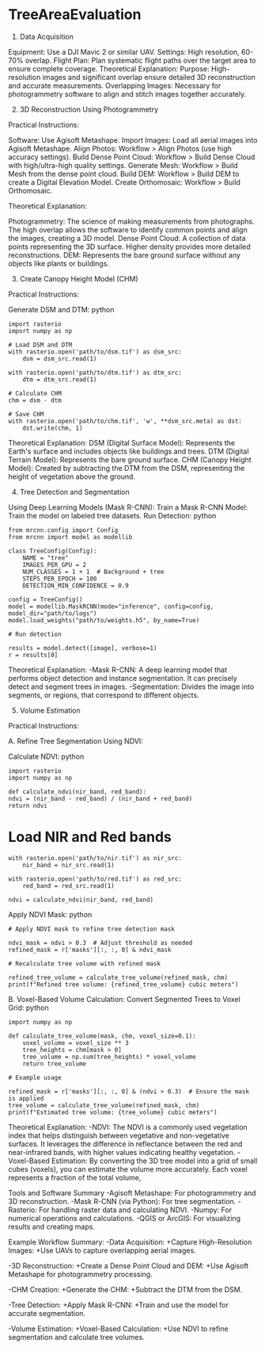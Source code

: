 # TreeAreaEvaluation
1. Data Acquisition

Equipment: Use a DJI Mavic 2 or similar UAV.
Settings: High resolution, 60-70% overlap.
Flight Plan: Plan systematic flight paths over the target area to ensure complete coverage.
Theoretical Explanation:
Purpose: High-resolution images and significant overlap ensure detailed 3D reconstruction and accurate measurements.
Overlapping Images: Necessary for photogrammetry software to align and stitch images together accurately.

2. 3D Reconstruction Using Photogrammetry

Practical Instructions:

Software: Use Agisoft Metashape.
Import Images: Load all aerial images into Agisoft Metashape.
Align Photos: Workflow > Align Photos (use high accuracy settings).
Build Dense Point Cloud: Workflow > Build Dense Cloud with high/ultra-high quality settings.
Generate Mesh: Workflow > Build Mesh from the dense point cloud.
Build DEM: Workflow > Build DEM to create a Digital Elevation Model.
Create Orthomosaic: Workflow > Build Orthomosaic.

Theoretical Explanation:

Photogrammetry: The science of making measurements from photographs. The high overlap allows the software to identify common points and align the images, creating a 3D model.
Dense Point Cloud: A collection of data points representing the 3D surface. Higher density provides more detailed reconstructions.
DEM: Represents the bare ground surface without any objects like plants or buildings.

3. Create Canopy Height Model (CHM)

Practical Instructions:

Generate DSM and DTM:
python

    import rasterio
    import numpy as np

    # Load DSM and DTM
    with rasterio.open('path/to/dsm.tif') as dsm_src:
        dsm = dsm_src.read(1)

    with rasterio.open('path/to/dtm.tif') as dtm_src:
        dtm = dtm_src.read(1)

    # Calculate CHM
    chm = dsm - dtm

    # Save CHM
    with rasterio.open('path/to/chm.tif', 'w', **dsm_src.meta) as dst:
        dst.write(chm, 1)

Theoretical Explanation:
DSM (Digital Surface Model): Represents the Earth's surface and includes objects like buildings and trees.
DTM (Digital Terrain Model): Represents the bare ground surface.
CHM (Canopy Height Model): Created by subtracting the DTM from the DSM, representing the height of vegetation above the ground.

4. Tree Detection and Segmentation

Using Deep Learning Models (Mask R-CNN):
Train a Mask R-CNN Model: Train the model on labeled tree datasets.
Run Detection:
python

    from mrcnn.config import Config
    from mrcnn import model as modellib

    class TreeConfig(Config):
        NAME = "tree"
        IMAGES_PER_GPU = 2
        NUM_CLASSES = 1 + 1  # Background + tree
        STEPS_PER_EPOCH = 100
        DETECTION_MIN_CONFIDENCE = 0.9

    config = TreeConfig()
    model = modellib.MaskRCNN(mode="inference", config=config, model_dir="path/to/logs")
    model.load_weights("path/to/weights.h5", by_name=True)

    # Run detection
    
    results = model.detect([image], verbose=1)
    r = results[0]

Theoretical Explanation:
-Mask R-CNN: A deep learning model that performs object detection and instance segmentation. It can precisely detect and segment trees in images.
-Segmentation: Divides the image into segments, or regions, that correspond to different objects.

5. Volume Estimation

Practical Instructions:

A. Refine Tree Segmentation Using NDVI:

Calculate NDVI:
python

    import rasterio
    import numpy as np

    def calculate_ndvi(nir_band, red_band):
    ndvi = (nir_band - red_band) / (nir_band + red_band)
    return ndvi

# Load NIR and Red bands

    with rasterio.open('path/to/nir.tif') as nir_src:
        nir_band = nir_src.read(1)

    with rasterio.open('path/to/red.tif') as red_src:
        red_band = red_src.read(1)

    ndvi = calculate_ndvi(nir_band, red_band)


Apply NDVI Mask:
python

    # Apply NDVI mask to refine tree detection mask
    
    ndvi_mask = ndvi > 0.3  # Adjust threshold as needed
    refined_mask = r['masks'][:, :, 0] & ndvi_mask

    # Recalculate tree volume with refined mask
    
    refined_tree_volume = calculate_tree_volume(refined_mask, chm)
    print(f"Refined tree volume: {refined_tree_volume} cubic meters")

B. Voxel-Based Volume Calculation:
Convert Segmented Trees to Voxel Grid:
python

    import numpy as np

    def calculate_tree_volume(mask, chm, voxel_size=0.1):
        voxel_volume = voxel_size ** 3
        tree_heights = chm[mask > 0]
        tree_volume = np.sum(tree_heights) * voxel_volume
        return tree_volume

    # Example usage
    
    refined_mask = r['masks'][:, :, 0] & (ndvi > 0.3)  # Ensure the mask is applied
    tree_volume = calculate_tree_volume(refined_mask, chm)
    print(f"Estimated tree volume: {tree_volume} cubic meters")

Theoretical Explanation:
-NDVI: The NDVI is a commonly used vegetation index that helps distinguish between vegetative and non-vegetative surfaces. It leverages the difference in reflectance between the red and near-infrared bands, with higher values indicating healthy vegetation.
-Voxel-Based Estimation: By converting the 3D tree model into a grid of small cubes (voxels), you can estimate the volume more accurately. Each voxel represents a fraction of the total volume, 



Tools and Software Summary
-Agisoft Metashape: For photogrammetry and 3D reconstruction.
-Mask R-CNN (via Python): For tree segmentation.
-Rasterio: For handling raster data and calculating NDVI.
-Numpy: For numerical operations and calculations.
-QGIS or ArcGIS: For visualizing results and creating maps.

Example Workflow Summary:
-Data Acquisition:
+Capture High-Resolution Images:
+Use UAVs to capture overlapping aerial images.

-3D Reconstruction:
+Create a Dense Point Cloud and DEM:
+Use Agisoft Metashape for photogrammetry processing.

-CHM Creation:
+Generate the CHM:
+Subtract the DTM from the DSM.

-Tree Detection:
+Apply Mask R-CNN:
+Train and use the model for accurate segmentation.

-Volume Estimation:
+Voxel-Based Calculation:
+Use NDVI to refine segmentation and calculate tree volumes.
